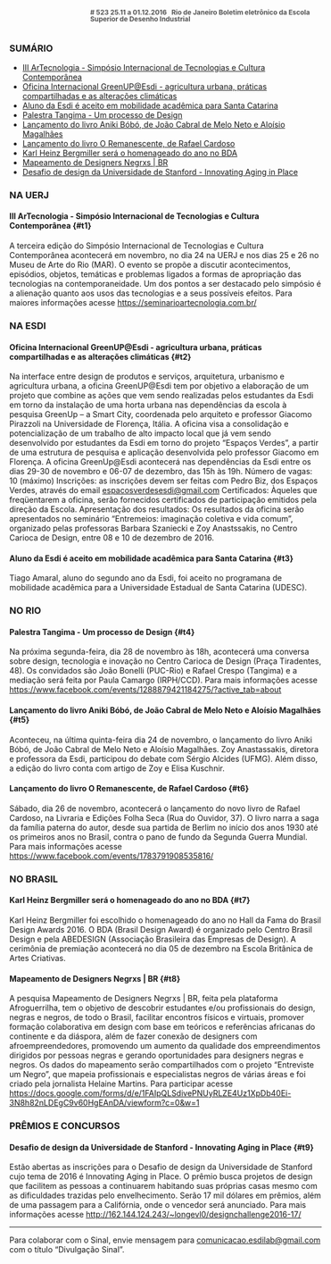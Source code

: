 <!--
---
title: sinal 523 Esdi
-->
<div style="  width:40em;max-width: 40em;margin: 0 auto;" markdown=1>

<div style="background:url(img/selo.png) no-repeat;line-height:1em;font-size:0.85em;font-weight:bold;color:#555;padding: 0 0 0 145px;margin:0 0 3em 0;" markdown="1">
# 523
25.11 a 01.12.2016   Rio de Janeiro   
Boletim eletrônico da Escola Superior de Desenho Industrial
</div>


### SUMÁRIO 

  * [III ArTecnologia - Simpósio Internacional de Tecnologias e Cultura Contemporânea](#t1)
  * [Oficina Internacional GreenUP@Esdi - agricultura urbana, práticas compartilhadas e as alterações climáticas](#t2)
  * [Aluno da Esdi é aceito em mobilidade acadêmica para Santa Catarina](#t3)
  * [Palestra Tangima - Um processo de Design](#t4)
  * [Lançamento do livro Aniki Bóbó, de João Cabral de Melo Neto e Aloísio Magalhães](#t5)
  * [Lançamento do livro O Remanescente, de Rafael Cardoso](#t6)
  * [Karl Heinz Bergmiller será o homenageado do ano no BDA](#t7)
  * [Mapeamento de Designers Negrxs | BR](#t8)
  * [Desafio de design da Universidade de Stanford - Innovating Aging in Place](#t9)
 

### NA UERJ

#### III ArTecnologia - Simpósio Internacional de Tecnologias e Cultura Contemporânea {#t1}

A terceira edição do Simpósio Internacional de Tecnologias e Cultura Contemporânea acontecerá em novembro, no dia 24 na UERJ e nos dias 25 e 26 no Museu de Arte do Rio (MAR). O evento se propõe a discutir acontecimentos, episódios, objetos, temáticas e problemas ligados a formas de apropriação das tecnologias na contemporaneidade. Um dos pontos a ser destacado pelo simpósio é a alienação quanto aos usos das tecnologias e a seus possíveis efeitos. Para maiores informações acesse https://seminarioartecnologia.com.br/ 

### NA ESDI

#### Oficina Internacional GreenUP@Esdi - agricultura urbana, práticas compartilhadas e as alterações climáticas {#t2}

Na interface entre design de produtos e serviços, arquitetura, urbanismo e agricultura urbana, a oficina GreenUP@Esdi tem por objetivo a elaboração de um projeto que combine as ações que vem sendo realizadas pelos estudantes da Esdi em torno da instalação de uma horta urbana nas dependências da escola à pesquisa GreenUp – a Smart City, coordenada pelo arquiteto e professor Giacomo Pirazzoli na Universidade de Florença, Itália. A oficina visa a consolidação e potencialização de um trabalho de alto impacto local que já vem sendo desenvolvido por estudantes da Esdi em torno do projeto “Espaços Verdes”, a partir de uma estrutura de pesquisa e aplicação desenvolvida pelo professor Giacomo em Florença. 
A oficina GreenUp@Esdi acontecerá nas dependências da Esdi entre os dias 29-30 de novembro e 06-07 de dezembro, das 15h às 19h.
Número de vagas: 10 (máximo)
Inscrições: as inscrições devem ser feitas com Pedro Biz, dos Espaços Verdes, através do email espacosverdesesdi@gmail.com
Certificados: Àqueles que freqüentarem a oficina, serão fornecidos certificados de participação emitidos pela direção da Escola.
Apresentação dos resultados: Os resultados da oficina serão apresentados no seminário “Entremeios: imaginação coletiva e vida comum”, organizado pelas professoras Barbara Szaniecki e Zoy Anastssakis, no Centro Carioca de Design, entre 08 e 10 de dezembro de 2016.


#### Aluno da Esdi é aceito em mobilidade acadêmica para Santa Catarina {#t3}

Tiago Amaral, aluno do segundo ano da Esdi, foi aceito no programana de mobilidade acadêmica para a Universidade Estadual de Santa Catarina (UDESC). 

### NO RIO

#### Palestra Tangima - Um processo de Design {#t4}

Na próxima segunda-feira, dia 28 de novembro às 18h, acontecerá uma conversa sobre design, tecnologia e inovação no Centro Carioca de Design (Praça Tiradentes, 48). Os convidados são João Bonelli (PUC-Rio) e Rafael Crespo (Tangima) e a mediação será feita por Paula Camargo (IRPH/CCD). Para mais informações acesse https://www.facebook.com/events/1288879421184275/?active_tab=about 


#### Lançamento do livro Aniki Bóbó, de João Cabral de Melo Neto e Aloísio Magalhães {#t5} 

Aconteceu, na última quinta-feira dia 24 de novembro, o lançamento do livro Aniki Bóbó, de João Cabral de Melo Neto e Aloísio Magalhães. Zoy Anastassakis, diretora e professora da Esdi, participou do debate com Sérgio Alcides (UFMG). Além disso, a edição do livro conta com artigo de Zoy e Elisa Kuschnir. 


#### Lançamento do livro O Remanescente, de Rafael Cardoso {#t6} 

Sábado, dia 26 de novembro, acontecerá o lançamento do novo livro de Rafael Cardoso, na Livraria e Edições Folha Seca (Rua do Ouvidor, 37). O livro narra a saga da família paterna do autor, desde sua partida de Berlim no início dos anos 1930 até os primeiros anos no Brasil, contra o pano de fundo da Segunda Guerra Mundial.  Para mais informações acesse https://www.facebook.com/events/1783791908535816/ 

### NO BRASIL

#### Karl Heinz Bergmiller será o homenageado do ano no BDA {#t7}

Karl Heinz Bergmiller foi escolhido o homenageado do ano no Hall da Fama do Brasil Design Awards 2016. O BDA (Brasil Design Award) é organizado pelo Centro Brasil Design e pela ABEDESIGN (Associação Brasileira das Empresas de Design). A cerimônia de premiação acontecerá no dia 05 de dezembro na Escola Britânica de Artes Criativas. 


#### Mapeamento de Designers Negrxs | BR {#t8} 

A pesquisa Mapeamento de Designers Negrxs | BR, feita pela plataforma Afroguerrilha, tem o objetivo de descobrir estudantes e/ou profissionais do design, negras e negros, de todo o Brasil, facilitar encontros físicos e virtuais, promover formação colaborativa em design com base em teóricos e referências africanas do continente e da diáspora, além de fazer conexão de designers com afroempreendedores, promovendo um aumento da qualidade dos empreendimentos dirigidos por pessoas negras e gerando oportunidades para designers negras e negros. Os dados do mapeamento serão compartilhados com o projeto “Entreviste um Negro”, que mapeia profissionais e especialistas negros de várias áreas e foi criado pela jornalista Helaine Martins. Para participar acesse https://docs.google.com/forms/d/e/1FAIpQLSdivePNUyRLZE4Uz1XpDb40Ei-3N8h82nLDEgC9v60HgEAnDA/viewform?c=0&w=1 


### PRÊMIOS E CONCURSOS

#### Desafio de design da Universidade de Stanford - Innovating Aging in Place {#t9}

Estão abertas as inscrições para o Desafio de design da Universidade de Stanford cujo tema de 2016 é Innovating Aging in Place. O prêmio busca projetos de design que facilitem as pessoas a continuarem habitando suas próprias casas mesmo com as dificuldades trazidas pelo envelhecimento. Serão 17 mil dólares em prêmios, além de uma passagem para a Califórnia, onde o vencedor será anunciado. Para mais informações acesse http://162.144.124.243/~longevl0/designchallenge2016-17/ 


- - - 

Para colaborar com o Sinal, envie mensagem para [comunicacao.esdilab@gmail.com](mailto:comunicacao.esdilab@gmail.com) com o título “Divulgação Sinal”.

</div>

<img src="img/selo.png" style="display:none;opacity:0;width:0;height:0;" />
